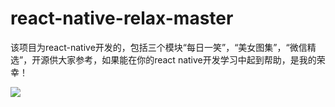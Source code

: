 # react-native-relax-master
该项目为react-native开发的，包括三个模块“每日一笑”，“美女图集”，“微信精选”，开源供大家参考，如果能在你的react native开发学习中起到帮助，是我的荣幸！

<img src="http://img.blog.csdn.net/20170831162707220?watermark/2/text/aHR0cDovL2Jsb2cuY3Nkbi5uZXQvTXlOYW1lX2tr/font/5a6L5L2T/fontsize/400/fill/I0JBQkFCMA==/dissolve/70/gravity/SouthEast" />


